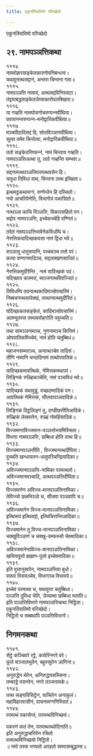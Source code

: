 ```yaml
---
title: एकूनतिंसतिमो परिच्छेदो

---
```

एकूनतिंसतिमो परिच्छेदो  


## २९. नामपञ्‍ञत्तिकथा

१११४.  
नामवोहारसङ्केतकारणोपनिबन्धना।  
यथावुत्तत्थसद्दानं, अन्तरा चिन्तना गता॥  
१११५.  
नामपञ्‍ञत्ति नामायं, अत्थसद्दविनिस्सटा।  
तंद्वयाबद्धसङ्केतञेय्याकारोपलक्खिता॥  
१११६.  
या गय्हति नामघोसगोचरुप्पन्‍नवीथिया।  
पवत्तानन्तरुप्पन्‍न-मनोद्वारिकवीथिया॥  
१११७.  
मञ्‍चपीठादिसद्दं हि, सोतविञ्‍ञाणवीथिया।  
सुत्वा तमेव चिन्तेत्वा, मनोद्वारिकवीथिया॥  
१११८.  
ततो सङ्केतनिप्फन्‍नं, नामं चिन्ताय गय्हति।  
नामपञ्‍ञत्तिअत्था तु, ततो गय्हन्ति सम्भवा॥  
१११९.  
सद्दनामत्थपञ्‍ञत्तिपरमत्थवसेन हि।  
चतुधा तिविधा वाथ, चिन्तना तत्थ इच्छिता॥  
११२०.  
इत्थमट्ठकथामग्गं, वण्णेन्तेन हि दस्सितो।  
नयो आचरियेनेति, विभागोयं पकासितो॥  
११२१.  
नत्थञ्‍ञा काचि विञ्‍ञत्ति, विकारसहितो पन।  
सद्दोव नामपञ्‍ञत्ति, इच्‍चेकच्‍चेहि वण्णितं॥  
११२२.  
तदेतं नामपञ्‍ञत्तिभावेनेकविधम्पि च।  
नेरुत्तिकयादिच्छकवसा नामं द्विधा भवे॥  
११२३.  
सञ्‍ञासु धातुरूपानि, पच्‍चयञ्‍च ततो परं।  
कत्वा वण्णागमादिञ्‍च, सद्दलक्खणसाधितं॥  
११२४.  
नेरुत्तिकमुदीरेन्ति , नामं यादिच्छकं पदं।  
यदिच्छाय कतमत्तं, ब्यञ्‍जनत्थविवज्‍जितं॥  
११२५.  
तिविधम्पि तदन्वत्थकादिमञ्‍चोपचारिमं।  
निब्बचनत्थसापेक्खं, तत्थान्वत्थमुदीरितं॥  
११२६.  
यदिच्छाकतसङ्केतं, कादिमञ्‍चोपचारिमं।  
अतम्भूतस्स तब्भाववोहारोति पवुच्‍चति॥  
११२७.  
तथा सामञ्‍ञनामञ्‍च, गुणनामञ्‍च कित्तिमं।  
ओपपातिकमिच्‍चेवं, नामं होति चतुब्बिधं॥  
११२८.  
महाजनसम्मतञ्‍च, अन्वत्थञ्‍चेव तादिसं।  
तीणि नामानि चन्दादिनामं तत्थोपपातिकं॥  
११२९.  
यादिच्छकमावत्थिकं, नेमित्तकमथापरं।  
लिङ्गिकं रुळ्हिकञ्‍चेति, नामं पञ्‍चविधं भवे॥  
११३०.  
यादिच्छकं यथावुड्ढं, वच्छदम्मादिकं पन।  
आवत्थिकं नेमित्तकं, सीलवापञ्‍ञवादिकं॥  
११३१.  
लिङ्गिकं दिट्ठलिङ्गं तु, दण्डीछत्तीतिआदिकं।  
रुळ्हिकं लेसमत्तेन, रुळ्हं गोमहिंसादिकं॥  
११३२.  
विज्‍जमानाविज्‍जमान-पञ्‍ञत्तोभयमिस्सिता।  
विभत्ता नामपञ्‍ञत्ति, छब्बिधा होति तत्थ हि॥  
११३३.  
विज्‍जमानपञ्‍ञत्तीति , विज्‍जमानत्थदीपिता।  
वुच्‍चति खन्धायतन-धातुपञ्‍चिन्द्रियादिका॥  
११३४.  
अविज्‍जमानपञ्‍ञत्ति-नामिका परमत्थतो।  
अविज्‍जमानमञ्‍चादि, अत्थपञ्‍ञत्तिदीपिता॥  
११३५.  
विज्‍जमानेन अविज्‍ज-मानपञ्‍ञत्तिनामिका।  
तेविज्‍जो छळभिञ्‍ञो च, सीलवा पञ्‍ञवापि च॥  
११३६.  
अविज्‍जमानेन विज्‍ज-मानपञ्‍ञत्तिनामिका।  
इत्थिरूपं इत्थिसद्दो, इत्थिचित्तन्तिआदिका॥  
११३७.  
विज्‍जमानेन तु विज्‍ज-मानपञ्‍ञत्तिनामिका।  
चक्खुविञ्‍ञाणं च चक्खु-सम्फस्सो चेवमादिका॥  
११३८.  
अविज्‍जमानेनाविज्‍ज-मानपञ्‍ञत्तिनामिका।  
खत्तियपुत्तो ब्राह्मण-पुत्तो इच्‍चेवमादिका॥  
११३९.  
इति वुत्तानुसारेन, नामपञ्‍ञत्तिया बुधो।  
सरूपं विसयञ्‍चेव, विभागञ्‍च विभावये॥  
११४०.  
इच्‍चेवं परमत्था च, यथावुत्ता चतुब्बिधा।  
पञ्‍ञत्ति दुविधा चेति, ञेय्यत्था छब्बिधा मताति॥  
इति पञ्‍ञत्तिविभागे नामपञ्‍ञत्तिकथा निट्ठिता।  
एकूनतिंसतिमो परिच्छेदो।  
निट्ठितो च सब्बथापि पञ्‍ञत्तिविभागो।  


## निगमनकथा

११४१.  
सेट्ठे कञ्‍चिवरे रट्ठे, कावेरिनगरे वरे।  
कुले सञ्‍जातभूतेन, बहुस्सुतेन ञाणिना॥  
११४२.  
अनुरुद्धेन थेरेन, अनिरुद्धयसस्सिना।  
तम्बरट्ठे वसन्तेन, नगरे तञ्‍जनामके॥  
११४३.  
तत्थ सङ्घविसिट्ठेन, याचितेन अनाकुलं।  
महाविहारवासीनं, वाचनामग्गनिस्सितं॥  
११४४.  
परमत्थं पकासेन्तं, परमत्थविनिच्छयं।  
  
पकरणं कतं तेन, परमत्थत्थवेदिनाति॥  
इति अनुरुद्धाचरियेन रचितो  
परमत्थविनिच्छयो निट्ठितो।  
॥ नमो तस्स भगवतो अरहतो सम्मासम्बुद्धस्स॥  